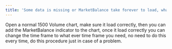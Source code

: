 ```yaml
---
title: 'Some data is missing or MarketBalance take forever to load, what can I do?'
---
```

Open a normal 1500 Volume chart, make sure it load correctly, then you can add the MarketBalance indicator to the chart, once it load correctly you can change the time frame to what ever time frame you need, no need to do this every time, do this procedure just in case of a problem.
